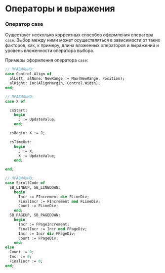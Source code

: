 # Операторы и выражения

### Оператор case

Существует несколько корректных способов оформления оператора `case`. Выбор между ними может осуществляться в зависимости от таких факторов, как, к примеру, длина вложенных операторов и выражений и уровень вложенности оператора выбора.

Примеры оформления оператора `case`:

```Pascal
// ПРАВИЛЬНО:
case Control.Align of
  alLeft, alNone: NewRange := Max(NewRange, Position);
  alRight: Inc(AlignMargin, Control.Width);
end;

// ПРАВИЛЬНО:
case X of

  csStart:
    begin
      J := UpdateValue;
    end;

  csBegin: X := J;

  csTimeOut:
    begin
      J := X;
      X := UpdateValue;
    end;

end;

// ПРАВИЛЬНО:
case ScrollCode of
  SB_LINEUP, SB_LINEDOWN:
    begin
      Incr := FIncrement div FLineDiv;
      FinalIncr := FIncrement mod FLineDiv;
      Count := FLineDiv;
    end;
  SB_PAGEUP, SB_PAGEDOWN:
    begin
      Incr := FPageIncrement;
      FinalIncr := Incr mod FPageDiv;
      Incr := Incr div FPageDiv;
      Count := FPageDiv;
    end;
else
  Count := 0;
  Incr := 0;
  FinalIncr := 0;
end;
```



